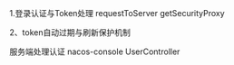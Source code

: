 
1.登录认证与Token处理
requestToServer
    getSecurityProxy

2、token自动过期与刷新保护机制


服务端处理认证
nacos-console
    UserController

